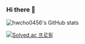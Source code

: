 ### Hi there 👋

<!--
**hwcho0456/hwcho0456** is a ✨ _special_ ✨ repository because its `README.md` (this file) appears on your GitHub profile.

Here are some ideas to get you started:

- 🔭 I’m currently working on ...
- 🌱 I’m currently learning ...
- 👯 I’m looking to collaborate on ...
- 🤔 I’m looking for help with ...
- 💬 Ask me about ...
- 📫 How to reach me: ...
- 😄 Pronouns: ...
- ⚡ Fun fact: ...
-->
![hwcho0456's GitHub stats](https://github-readme-stats.vercel.app/api?username=hwcho0456&count_private=true)

[![Solved.ac 프로필](http://mazassumnida.wtf/api/generate_badge?boj=hwcho123)](https://solved.ac/hwcho123)
